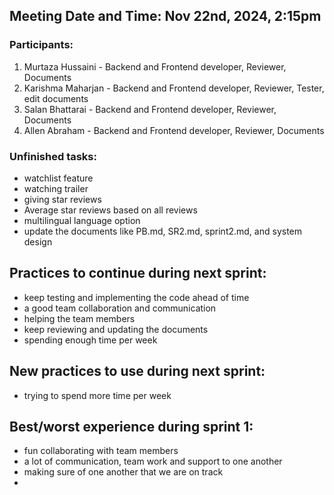 ## Meeting Date and Time: Nov 22nd, 2024, 2:15pm

### Participants: 
  1. Murtaza Hussaini - Backend and Frontend developer, Reviewer, Documents
  2. Karishma Maharjan - Backend and Frontend developer, Reviewer, Tester, edit documents
  3. Salan Bhattarai - Backend and Frontend developer, Reviewer, Documents
  4. Allen Abraham - Backend and Frontend developer, Reviewer, Documents

### Unfinished tasks:
- watchlist feature
- watching trailer
- giving star reviews
- Average star reviews based on all reviews
- multilingual language option
- update the documents like PB.md, SR2.md, sprint2.md, and system design
  
## Practices to continue during next sprint:
- keep testing and implementing the code ahead of time
- a good team collaboration and communication
- helping the team members
- keep reviewing and updating the documents
- spending enough time per week

## New practices to use during next sprint:
- trying to spend more time per week

## Best/worst experience during sprint 1:
- fun collaborating with team members
- a lot of communication, team work and support to one another
- making sure of one another that we are on track
- 
